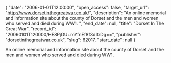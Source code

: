 {
  "date": "2006-01-01T12:00:00", 
  "open_access": false, 
  "target_url": "http://www.dorsetinthegreatwar.co.uk/", 
  "description": "An online memorial and information site about the county of Dorset and the men and women who served and died during WW1. ", 
  "end_date": null, 
  "title": "Dorset In The Great War", 
  "record_id": "20060101T120000/HE8PjOU+mYfnEf8f3d3rDg==", 
  "publisher": "dorsetinthegreatwar.co.uk", 
  "slug": 62017, 
  "start_date": null
}

An online memorial and information site about the county of Dorset and the men and women who served and died during WW1. 
